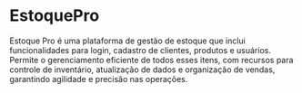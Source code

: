 # EstoquePro
 Estoque Pro é uma plataforma de gestão de estoque que inclui funcionalidades para login, cadastro de clientes, produtos e usuários. Permite o gerenciamento eficiente de todos esses itens, com recursos para controle de inventário, atualização de dados e organização de vendas, garantindo agilidade e precisão nas operações.
